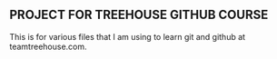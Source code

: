 ## PROJECT FOR TREEHOUSE GITHUB COURSE

This is for various files that I am using to learn git and github at teamtreehouse.com.
